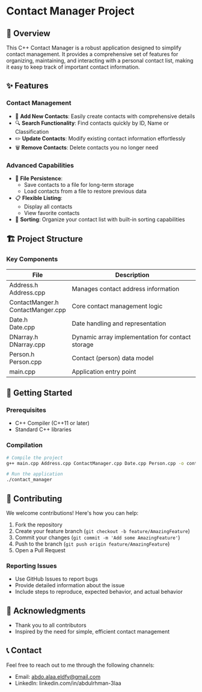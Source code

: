 # Contact Manager Project

## 🌟 Overview

This C++ Contact Manager is a robust application designed to simplify contact management. It provides a comprehensive set of features for organizing, maintaining, and interacting with a personal contact list, making it easy to keep track of important contact information.

## ✨ Features

### Contact Management

- 📇 **Add New Contacts**: Easily create contacts with comprehensive details
- 🔍 **Search Functionality**: Find contacts quickly by ID, Name or Classification
- ✏️ **Update Contacts**: Modify existing contact information effortlessly
- 🗑️ **Remove Contacts**: Delete contacts you no longer need

### Advanced Capabilities

- 📁 **File Persistence**:
    - Save contacts to a file for long-term storage
    - Load contacts from a file to restore previous data
- 📋 **Flexible Listing**:
    - Display all contacts
    - View favorite contacts
- 🔢 **Sorting**: Organize your contact list with built-in sorting capabilities

## 🏗️ Project Structure

### Key Components

| File                                 | Description                                      |
| ------------------------------------ | ------------------------------------------------ |
| Address.h<br>Address.cpp             | Manages contact address information              |
| ContactManger.h<br>ContactManger.cpp | Core contact management logic                    |
| Date.h<br>Date.cpp                   | Date handling and representation                 |
| DNarray.h<br>DNarray.cpp             | Dynamic array implementation for contact storage |
| Person.h<br>Person.cpp               | Contact (person) data model                      |
| main.cpp                             | Application entry point                          |

## 🚀 Getting Started

### Prerequisites

- C++ Compiler (C++11 or later)
- Standard C++ libraries

### Compilation

```bash
# Compile the project
g++ main.cpp Address.cpp ContactManager.cpp Date.cpp Person.cpp -o contact_manager

# Run the application
./contact_manager
```

## 🤝 Contributing

We welcome contributions! Here's how you can help:

1. Fork the repository
2. Create your feature branch (`git checkout -b feature/AmazingFeature`)
3. Commit your changes (`git commit -m 'Add some AmazingFeature'`)
4. Push to the branch (`git push origin feature/AmazingFeature`)
5. Open a Pull Request

### Reporting Issues

- Use GitHub Issues to report bugs
- Provide detailed information about the issue
- Include steps to reproduce, expected behavior, and actual behavior


## 🙌 Acknowledgments

- Thank you to all contributors
- Inspired by the need for simple, efficient contact management

## 📞 Contact

Feel free to reach out to me through the following channels:

- Email: abdo.alaa.eldfy@gmail.com
- LinkedIn: linkedin.com/in/abdulrhman-3laa
